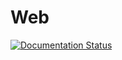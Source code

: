 # Web

[![Documentation Status](https://readthedocs.org/projects/ica-prod/badge/?version=latest)](https://ica-prod.readthedocs.io/fr/latest/?badge=latest)
